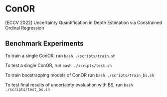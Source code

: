 # ConOR
[ECCV 2022] Uncertainty Quantification in Depth Estimation via Constrained Ordinal Regression

## Benchmark Experiments

To train a single ConOR, run ```bash ./scripts/train.sh```

To test a single ConOR, run ```bash ./scripts/test.sh```

To train boostrapping models of ConOR  run ```bash ./scripts/train_bs.sh```

To test final results of uncertainty evaluation with BS,  run ```bash ./scripts/test_bs.sh```